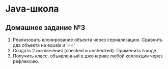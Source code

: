 # Java-школа
## Домашнее задание №3 

1) Реализовать клонирование объекта через сериализацию. Сравнить два объекта на equals и '==' 
2) Создать 2 исключения (checked и unchecked). Применить в коде. 
3) Получить класс, объявленный в дженерике любой коллекции через рефлексию.
